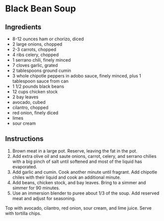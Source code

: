 # Black Bean Soup

## Ingredients

- 8-12 ounces ham or chorizo, diced
- 2 large onions, chopped
- 2-3 carrots, chopped
- 4 ribs celery, chopped
- 1 serrano chili, finely minced
- 7 cloves garlic, grated
- 2 tablespoons ground cumin
- 3 whole chipotle peppers in adobo sauce, finely minced, plus 1 tablespoon sauce from can
- 1 1/2 pounds black beans
- 12 cups chicken stock
- 2 bay leaves
- avocado, cubed
- cilantro, chopped
- red onion, finely diced
- limes
- sour cream

## Instructions

1. Brown meat in a large pot. Reserve, leaving the fat in the pot.
2. Add extra olive oil and saute onions, carrot, celery, and serrano chilies with a big pinch of salt until softened and most of the liquid has evaporated.
3. Add garlic and cumin. Cook another minute until fragrant. Add chipotle chiles with their liquid and cook an additional minute.
4. Add beans, chicken stock, and bay leaves. Bring to a simmer and simmer for 90 minutes.
5. Use an immersion blender to puree about 1/3 of the soup. Add reserved meat and adjust for seasoning.

Top with avocado, cilantro, red onion, sour cream, and lime juice. Serve with tortilla chips.
